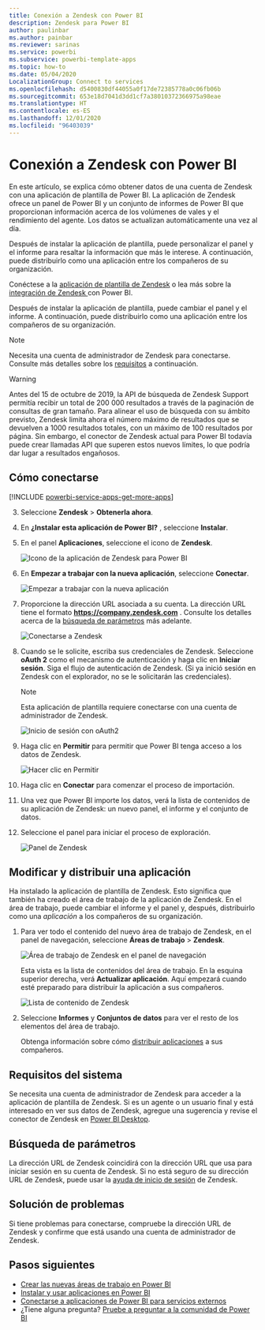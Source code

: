 ```yaml
---
title: Conexión a Zendesk con Power BI
description: Zendesk para Power BI
author: paulinbar
ms.author: painbar
ms.reviewer: sarinas
ms.service: powerbi
ms.subservice: powerbi-template-apps
ms.topic: how-to
ms.date: 05/04/2020
LocalizationGroup: Connect to services
ms.openlocfilehash: d5400830df44055a0f17de72385778a0c06fb06b
ms.sourcegitcommit: 653e18d7041d3dd1cf7a38010372366975a98eae
ms.translationtype: HT
ms.contentlocale: es-ES
ms.lasthandoff: 12/01/2020
ms.locfileid: "96403039"
---
```

# <a name="connect-to-zendesk-with-power-bi"></a>Conexión a Zendesk con Power BI

En este artículo, se explica cómo obtener datos de una cuenta de Zendesk con una aplicación de plantilla de Power BI. La aplicación de Zendesk ofrece un panel de Power BI y un conjunto de informes de Power BI que proporcionan información acerca de los volúmenes de vales y el rendimiento del agente. Los datos se actualizan automáticamente una vez al día. 

Después de instalar la aplicación de plantilla, puede personalizar el panel y el informe para resaltar la información que más le interese. A continuación, puede distribuirlo como una aplicación entre los compañeros de su organización.

Conéctese a la [aplicación de plantilla de Zendesk](https://app.powerbi.com/getdata/services/zendesk) o lea más sobre la [integración de Zendesk ](https://powerbi.microsoft.com/integrations/zendesk)con Power BI.

Después de instalar la aplicación de plantilla, puede cambiar el panel y el informe. A continuación, puede distribuirlo como una aplicación entre los compañeros de su organización.

>[!NOTE]
>Necesita una cuenta de administrador de Zendesk para conectarse. Consulte más detalles sobre los [requisitos](#system-requirements) a continuación.

>[!WARNING]
>Antes del 15 de octubre de 2019, la API de búsqueda de Zendesk Support permitía recibir un total de 200 000 resultados a través de la paginación de consultas de gran tamaño. Para alinear el uso de búsqueda con su ámbito previsto, Zendesk limita ahora el número máximo de resultados que se devuelven a 1000 resultados totales, con un máximo de 100 resultados por página. Sin embargo, el conector de Zendesk actual para Power BI todavía puede crear llamadas API que superen estos nuevos límites, lo que podría dar lugar a resultados engañosos.

## <a name="how-to-connect"></a>Cómo conectarse

[!INCLUDE [powerbi-service-apps-get-more-apps](../includes/powerbi-service-apps-get-more-apps.md)]

3. Seleccione **Zendesk** \> **Obtenerla ahora**.
4. En **¿Instalar esta aplicación de Power BI?** , seleccione **Instalar**.
4. En el panel **Aplicaciones**, seleccione el icono de **Zendesk**.

    ![Icono de la aplicación de Zendesk para Power BI](media/service-connect-to-zendesk/power-bi-zendesk-tile.png)

6. En **Empezar a trabajar con la nueva aplicación**, seleccione **Conectar**.

    ![Empezar a trabajar con la nueva aplicación](media/service-connect-to-zendesk/power-bi-new-app-connect-get-started.png)

4. Proporcione la dirección URL asociada a su cuenta. La dirección URL tiene el formato **https://company.zendesk.com** . Consulte los detalles acerca de la [búsqueda de parámetros](#finding-parameters) más adelante.
   
   ![Conectarse a Zendesk](media/service-connect-to-zendesk/pbi_zendeskconnect.png)

5. Cuando se le solicite, escriba sus credenciales de Zendesk.  Seleccione **oAuth 2** como el mecanismo de autenticación y haga clic en **Iniciar sesión**. Siga el flujo de autenticación de Zendesk. (Si ya inició sesión en Zendesk con el explorador, no se le solicitarán las credenciales).
   
   > [!NOTE]
   > Esta aplicación de plantilla requiere conectarse con una cuenta de administrador de Zendesk. 
   > 
   
   ![Inicio de sesión con oAuth2](media/service-connect-to-zendesk/pbi_zendesksignin.png)
6. Haga clic en **Permitir** para permitir que Power BI tenga acceso a los datos de Zendesk.
   
   ![Hacer clic en Permitir](media/service-connect-to-zendesk/zendesk2.jpg)
7. Haga clic en **Conectar** para comenzar el proceso de importación. 
8. Una vez que Power BI importe los datos, verá la lista de contenidos de su aplicación de Zendesk: un nuevo panel, el informe y el conjunto de datos.
9. Seleccione el panel para iniciar el proceso de exploración.

    ![Panel de Zendesk](media/service-connect-to-zendesk/power-bi-zendesk-dashboard.png)
   
## <a name="modify-and-distribute-your-app"></a>Modificar y distribuir una aplicación

Ha instalado la aplicación de plantilla de Zendesk. Esto significa que también ha creado el área de trabajo de la aplicación de Zendesk. En el área de trabajo, puede cambiar el informe y el panel y, después, distribuirlo como una *aplicación* a los compañeros de su organización. 

1. Para ver todo el contenido del nuevo área de trabajo de Zendesk, en el panel de navegación, seleccione **Áreas de trabajo** > **Zendesk**. 

    ![Área de trabajo de Zendesk en el panel de navegación](media/service-connect-to-zendesk/power-bi-zendesk-workspace-left-nav.png)

    Esta vista es la lista de contenidos del área de trabajo. En la esquina superior derecha, verá **Actualizar aplicación**. Aquí empezará cuando esté preparado para distribuir la aplicación a sus compañeros. 

    ![Lista de contenido de Zendesk](media/service-connect-to-zendesk/power-bi-zendesk-content-list.png)

2. Seleccione **Informes** y **Conjuntos de datos** para ver el resto de los elementos del área de trabajo.

    Obtenga información sobre cómo [distribuir aplicaciones](../collaborate-share/service-create-distribute-apps.md) a sus compañeros.

## <a name="system-requirements"></a>Requisitos del sistema
Se necesita una cuenta de administrador de Zendesk para acceder a la aplicación de plantilla de Zendesk. Si es un agente o un usuario final y está interesado en ver sus datos de Zendesk, agregue una sugerencia y revise el conector de Zendesk en [Power BI Desktop](desktop-connect-to-data.md).

## <a name="finding-parameters"></a>Búsqueda de parámetros
La dirección URL de Zendesk coincidirá con la dirección URL que usa para iniciar sesión en su cuenta de Zendesk. Si no está seguro de su dirección URL de Zendesk, puede usar la [ayuda de inicio de sesión](https://www.zendesk.com/login/) de Zendesk.

## <a name="troubleshooting"></a>Solución de problemas
Si tiene problemas para conectarse, compruebe la dirección URL de Zendesk y confirme que está usando una cuenta de administrador de Zendesk.

## <a name="next-steps"></a>Pasos siguientes

* [Crear las nuevas áreas de trabajo en Power BI](../collaborate-share/service-create-the-new-workspaces.md)
* [Instalar y usar aplicaciones en Power BI](../consumer/end-user-apps.md)
* [Conectarse a aplicaciones de Power BI para servicios externos](service-connect-to-services.md)
* ¿Tiene alguna pregunta? [Pruebe a preguntar a la comunidad de Power BI](https://community.powerbi.com/)
